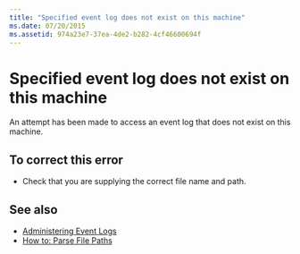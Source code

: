 ```yaml
---
title: "Specified event log does not exist on this machine"
ms.date: 07/20/2015
ms.assetid: 974a23e7-37ea-4de2-b282-4cf46600694f
---
```

# Specified event log does not exist on this machine
An attempt has been made to access an event log that does not exist on this machine.  
  
## To correct this error  
  
- Check that you are supplying the correct file name and path.  
  
## See also

- [Administering Event Logs](/previous-versions/visualstudio/visual-studio-2008/4f69axw4(v=vs.90))
- [How to: Parse File Paths](../developing-apps/programming/drives-directories-files/how-to-parse-file-paths.md)
